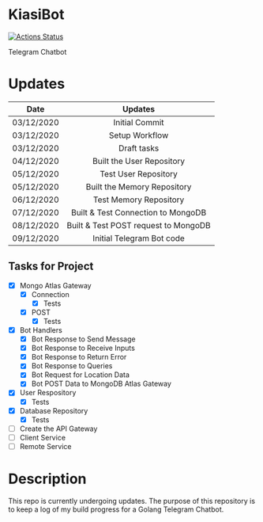 # KiasiBot

[![Actions Status](https://github.com/gabrielleeyj/KiasiBot/workflows/Test%20Go/badge.svg)](https://github.com/gabrielleeyj/KiasiBot/actions)

Telegram Chatbot

# Updates

| Date       |               Updates                |
| ---------- | :----------------------------------: |
| 03/12/2020 |            Initial Commit            |
| 03/12/2020 |            Setup Workflow            |
| 03/12/2020 |             Draft tasks              |
| 04/12/2020 |      Built the User Repository       |
| 05/12/2020 |         Test User Repository         |
| 05/12/2020 |     Built the Memory Repository      |
| 06/12/2020 |        Test Memory Repository        |
| 07/12/2020 |  Built & Test Connection to MongoDB  |
| 08/12/2020 | Built & Test POST request to MongoDB |
| 09/12/2020 |      Initial Telegram Bot code       |

## Tasks for Project

- [x] Mongo Atlas Gateway
  - [x] Connection
    - [x] Tests
  - [x] POST
    - [x] Tests
- [x] Bot Handlers
  - [x] Bot Response to Send Message
  - [x] Bot Response to Receive Inputs
  - [x] Bot Response to Return Error
  - [x] Bot Response to Queries
  - [x] Bot Request for Location Data
  - [x] Bot POST Data to MongoDB Atlas Gateway
- [x] User Respository
  - [x] Tests
- [x] Database Repository
  - [x] Tests
- [ ] Create the API Gateway
- [ ] Client Service
- [ ] Remote Service

# Description

This repo is currently undergoing updates. The purpose of this repository is to keep a log of my build progress for a Golang Telegram Chatbot.
